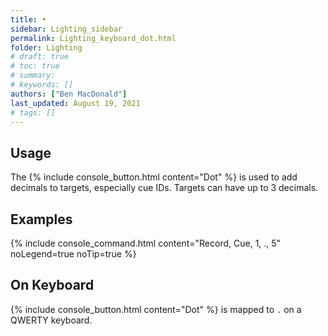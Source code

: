 ```yaml
---
title: •
sidebar: Lighting_sidebar
permalink: Lighting_keyboard_dot.html
folder: Lighting
# draft: true
# toc: true
# summary: 
# keywords: []
authors: ["Ben MacDonald"]
last_updated: August 19, 2021
# tags: []
---
```


## Usage
The {% include console_button.html content="Dot" %} is used to add decimals to targets, especially cue IDs. Targets can have up to 3 decimals.
## Examples
{% include console_command.html content="Record, Cue, 1, ., 5" noLegend=true noTip=true %}

## On Keyboard
{% include console_button.html content="Dot" %} is mapped to `.` on a QWERTY keyboard.